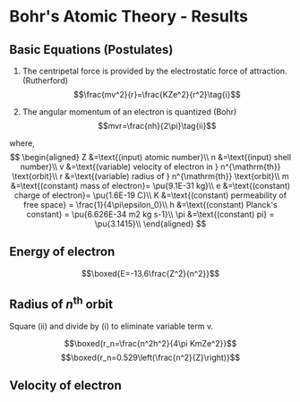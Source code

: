 # Bohr's Atomic Theory - Results

## Basic Equations (Postulates)

1. The centripetal force is provided by the electrostatic force of attraction. (Rutherford)
$$\frac{mv^2}{r}=\frac{KZe^2}{r^2}\tag{i}$$

2. The angular momentum of an electron is quantized (Bohr)
$$mvr=\frac{nh}{2\pi}\tag{ii}$$

where,
$$
\begin{aligned}
Z &=\text{(input) atomic number}\\
n &=\text{(input) shell number}\\
v &=\text{(variable) velocity of electron in } n^{\mathrm{th}} \text{orbit}\\
r &=\text{(variable) radius of } n^{\mathrm{th}} \text{orbit}\\
m &=\text{(constant) mass of electron}= \pu{9.1E-31 kg}\\
e &=\text{(constant) charge of electron}= \pu{1.6E-19 C}\\
K &=\text{(constant) permeability of free space} = \frac{1}{4\pi\epsilon_0}\\
h &=\text{(constant) Planck's constant} = \pu{6.626E-34 m2 kg s-1}\\
\pi &=\text{(constant) pi} = \pu{3.1415}\\
\end{aligned}
$$

## Energy of electron

$$\boxed{E=-13.6\frac{Z^2}{n^2}}$$

## Radius of $n^{\mathrm{th}}$ orbit
Square (ii) and divide by (i) to eliminate variable term v.

$$\boxed{r_n=\frac{n^2h^2}{4\pi KmZe^2}}$$
$$\boxed{r_n=0.529\left(\frac{n^2}{Z}\right)}$$

## Velocity of electron